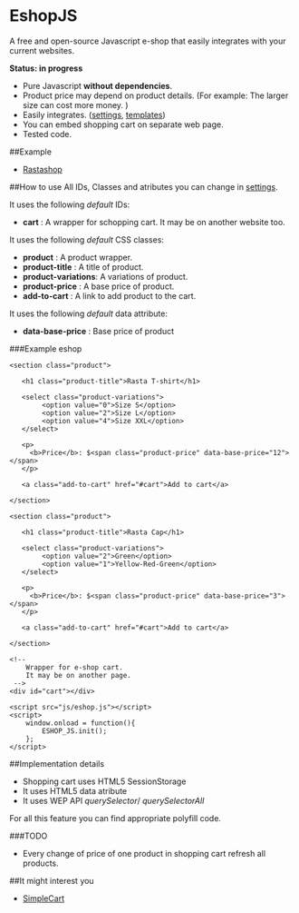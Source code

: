 # EshopJS
A free and open-source Javascript e-shop that easily integrates with your current websites.

**Status: in progress**

- Pure Javascript **without dependencies**.
- Product price may depend on product details. (For example: The larger size can cost more money. )
- Easily integrates. ([settings](https://github.com/Kibo/eshopJS/blob/master/project/src/settings.js), [templates](https://github.com/Kibo/eshopJS/tree/master/project/src/templates))
- You can embed shopping cart on separate web page.
- Tested code.

##Example
- [Rastashop](http://kibo.github.io/eshopJS/)

##How to use
All IDs, Classes and atributes you can change in [settings](https://github.com/Kibo/eshopJS/blob/master/project/src/settings.js).

It uses the following *default* IDs:
- **cart**				: A wrapper for schopping cart. It may be on another website too.

It uses the following *default* CSS classes:
- **product** 			: A product wrapper.
- **product-title**		: A title of product.
- **product-variations**: A variations of product.
- **product-price**		: A base price of product.
- **add-to-cart**		: A link to add product to the cart.

It uses the following *default* data attribute:
- **data-base-price** 	: Base price of product

###Example eshop
```
<section class="product">  
      
   <h1 class="product-title">Rasta T-shirt</h1>  

   <select class="product-variations">
   		<option value="0">Size S</option>
   		<option value="2">Size L</option>	
   		<option value="4">Size XXL</option>
   </select>   
   
   <p>
	 <b>Price</b>: $<span class="product-price" data-base-price="12"></span>
   </p>
   
   <a class="add-to-cart" href="#cart">Add to cart</a>
      
</section>  

<section class="product">  
      
   <h1 class="product-title">Rasta Cap</h1>  

   <select class="product-variations">
   		<option value="2">Green</option>
   		<option value="1">Yellow-Red-Green</option>	   		
   </select>   
   
   <p>
	 <b>Price</b>: $<span class="product-price" data-base-price="3"></span>
   </p>
   
   <a class="add-to-cart" href="#cart">Add to cart</a>
      
</section> 

<!-- 
	Wrapper for e-shop cart.
	It may be on another page.
 -->
<div id="cart"></div>

<script src="js/eshop.js"></script>
<script>
	window.onload = function(){
		ESHOP_JS.init();				
	};			
</script>
```

##Implementation details
- Shopping cart uses HTML5 SessionStorage
- It uses HTML5 data atribute
- It uses WEP API *querySelector*/ *querySelectorAll*

For all this feature you can find appropriate polyfill code.

###TODO
- Every change of price of one product in shopping cart refresh all products. 

##It might interest you
- [SimpleCart](https://github.com/wojodesign/simplecart-js)
